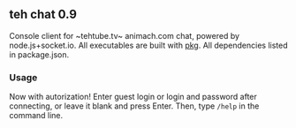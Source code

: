 ## teh chat 0.9

Console client for ~tehtube.tv~ animach.com chat, powered by node.js+socket.io. All executables are built with [pkg](https://github.com/zeit/pkg).
All dependencies listed in package.json.

### Usage

Now with autorization! 
Enter guest login or login and password after connecting, or leave it blank and press Enter. 
Then, type `/help` in the command line.



